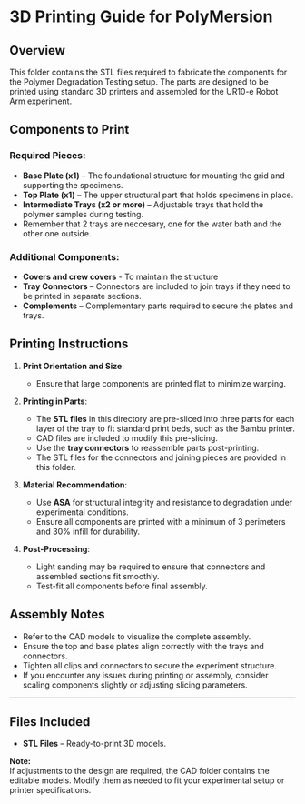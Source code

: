 # 3D Printing Guide for PolyMersion  

## Overview  
This folder contains the STL files required to fabricate the components for the Polymer Degradation Testing setup. The parts are designed to be printed using standard 3D printers and assembled for the UR10-e Robot Arm experiment.  

## Components to Print  

### Required Pieces:  
- **Base Plate (x1)** – The foundational structure for mounting the grid and supporting the specimens.  
- **Top Plate (x1)** – The upper structural part that holds specimens in place.  
- **Intermediate Trays (x2 or more)** – Adjustable trays that hold the polymer samples during testing.
- Remember that 2 trays are neccesary, one for the water bath and the other one outside.  

### Additional Components:  
- **Covers and crew covers** - To maintain the structure
- **Tray Connectors** – Connectors are included to join trays if they need to be printed in separate sections.  
- **Complements** – Complementary parts required to secure the plates and trays.  

## Printing Instructions  
1. **Print Orientation and Size**:  
   - Ensure that large components are printed flat to minimize warping.
     
2. **Printing in Parts**:  
   - The **STL files** in this directory are pre-sliced into three parts for each layer of the tray to fit standard print beds, such as the Bambu printer.
   - CAD files are included to modify this pre-slicing.
   - Use the **tray connectors** to reassemble parts post-printing.  
   - The STL files for the connectors and joining pieces are provided in this folder.  

3. **Material Recommendation**:  
   - Use **ASA** for structural integrity and resistance to degradation under experimental conditions.  
   - Ensure all components are printed with a minimum of 3 perimeters and 30% infill for durability.  

4. **Post-Processing**:  
   - Light sanding may be required to ensure that connectors and assembled sections fit smoothly.  
   - Test-fit all components before final assembly.  

## Assembly Notes  
- Refer to the CAD models to visualize the complete assembly.  
- Ensure the top and base plates align correctly with the trays and connectors.  
- Tighten all clips and connectors to secure the experiment structure.
- If you encounter any issues during printing or assembly, consider scaling components slightly or adjusting slicing parameters. 

---

## Files Included  
- **STL Files** – Ready-to-print 3D models.  

**Note:**  
If adjustments to the design are required, the CAD folder contains the editable models. Modify them as needed to fit your experimental setup or printer specifications.  
